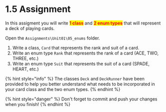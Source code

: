 # 1.5 Assignment

In this assigment you will write <mark style="color:red;">**1 class**</mark> and <mark style="color:red;">**2 enum types**</mark> that will represent a deck of playing cards.

Open the `Assignments\Unit01\05_enums` folder.

1. Write a class, `Card` that represents the rank and suit of a card.
2. Write an enum type `Rank` that represents the rank of a card (ACE, TWO, THREE, etc.)
3. Write an enum type `Suit` that represents the suit of a card (SPADE, HEART, etc.)

{% hint style="info" %}
The classes `Deck` and `DeckRunner` have been provided to help you better understand what needs to be incorporated in your card class and the two enum types.
{% endhint %}

{% hint style="danger" %}
Don't forget to commit and push your changes when you finish!
{% endhint %}
